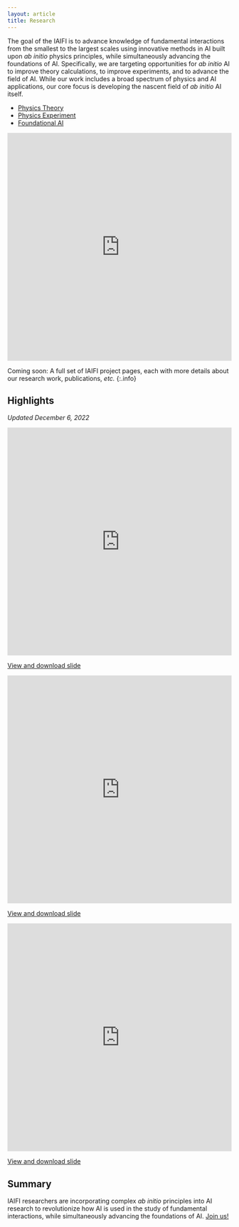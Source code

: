 ```yaml
---
layout: article
title: Research
---
```


The goal of the IAIFI is to advance knowledge of fundamental interactions from the smallest to the largest scales using innovative methods in AI built upon *ab initio* physics principles, while simultaneously advancing the foundations of AI. Specifically, we are targeting opportunities for *ab initio* AI to improve theory calculations, to improve experiments, and to advance the field of AI. While our work includes a broad spectrum of physics and AI applications, our core focus is developing the nascent field of *ab initio* AI itself.

* [Physics Theory](/physics-theory-research.html)
* [Physics Experiment](/physics-experiment-research.html)
* [Foundational AI](/ai-research.html)

<style>
.responsive-wrap iframe{ max-width: 100%;}
</style>
<div class="responsive-wrap">
<iframe src="https://docs.google.com/presentation/d/e/2PACX-1vSgzM9Xbgvg3Epzvsyeg8XUExYPAK368Q0N5MM2jYdGbrsYeAPSQhu6H3FkT7ceaw1kLs_TXgGEu91b/embed?start=false&loop=false&delayms=3000" frameborder="0" width="864" height="512" allowfullscreen="true" mozallowfullscreen="true" webkitallowfullscreen="true"></iframe>
</div>

Coming soon: A full set of IAIFI project pages, each with more details about our research work, publications, *etc.*
{:.info}

## Highlights

*Updated December 6, 2022*

<style>
.responsive-wrap iframe{ max-width: 100%;}
</style>
<div class="responsive-wrap">
<iframe src="https://docs.google.com/presentation/d/e/2PACX-1vTxqm4eag2o96if1Zo1Zm6ltYWGXYv67BEiUbHrezxbaJ8zxmUaPSMYnHTf7V-VLsAVgRcNFbQCWepA/embed?start=false&loop=false&delayms=3000" frameborder="0" width="864" height="512" allowfullscreen="true" mozallowfullscreen="true" webkitallowfullscreen="true"></iframe>
</div>

[View and download slide](https://docs.google.com/presentation/d/1cf6JP5k2YNUEHrQ87vB3t0krALNOAhrd-xlNgnpw4IU/edit?usp=share_link)

<style>
.responsive-wrap iframe{ max-width: 100%;}
</style>
<div class="responsive-wrap">
<iframe src="https://docs.google.com/presentation/d/e/2PACX-1vRYF59nkBxk9bdBfYgjsLbl5pXrZL9KwphARukIJyz_GxLvSsb8azcslpu7UlWyIEVQfDnqFEK2pwxA/embed?start=false&loop=false&delayms=3000" frameborder="0" width="864" height="512" allowfullscreen="true" mozallowfullscreen="true" webkitallowfullscreen="true"></iframe>
</div>

[View and download slide](https://docs.google.com/presentation/d/1qCkugEeZ2ugxYh3A24orNkpVyu17n5bbzP9GLTIDWzw/edit?usp=sharing)

<style>
.responsive-wrap iframe{ max-width: 100%;}
</style>
<div class="responsive-wrap">
<iframe src="https://docs.google.com/presentation/d/e/2PACX-1vTSO7AOFVDltVLrFmNVL1nnqVETeVKtI3bo_c2vmKZELuehNIXel-BrrOIIl5qn02nW0xdrvvb1ltj4/embed?start=false&loop=false&delayms=3000" frameborder="0" width="864" height="512" allowfullscreen="true" mozallowfullscreen="true" webkitallowfullscreen="true"></iframe>
</div>

[View and download slide](https://docs.google.com/presentation/d/1511jbQVJr96-eyXuhk32I4ahg3rxdK2jtp0SY1W-Iq8/edit?usp=sharing)


## Summary

IAIFI researchers are incorporating  complex *ab initio* principles into AI research to revolutionize how AI is used in the study of fundamental interactions, while simultaneously advancing the foundations of AI.  [Join us!](/fellows.html)
